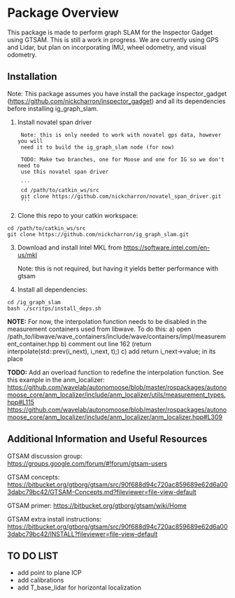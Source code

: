 # Package Overview
This package is made to perform graph SLAM for the Inspector Gadget using GTSAM.
This is still a work in progress. We are currently using GPS and Lidar, but plan
on incorporating IMU, wheel odometry, and visual odometry.

## Installation
Note: This package assumes you have install the package inspector_gadget
(https://github.com/nickcharron/inspector_gadget) and all its dependencies
before installing ig_graph_slam.

1. Install novatel span driver

		Note: this is only needed to work with novatel gps data, however you will
		need it to build the ig_graph_slam node (for now)

		TODO: Make two branches, one for Moose and one for IG so we don't need to
		use this novatel span driver

		```
		cd /path/to/catkin_ws/src
		git clone https://github.com/nickcharron/novatel_span_driver.git
		```

2. Clone this repo to your catkin workspace:

```
cd /path/to/catkin_ws/src
git clone https://github.com/nickcharron/ig_graph_slam.git
```

3. Download and install Intel MKL from https://software.intel.com/en-us/mkl

	 Note: this is not required, but having it yields better performance with gtsam

4. Install all dependencies:

```
cd /ig_graph_slam
bash ./scritps/install_deps.sh
```
**NOTE:** For now, the interpolation function needs to be disabled in the measurement
containers used from libwave. To do this:
a) open /path_to/libwave/wave_containers/include/wave/containers/impl/measurement_container.hpp
b) comment out line 162 (return interpolate(std::prev(i_next), i_next, t);)
c) add return i_next->value; in its place

**TODO:** Add an overload function to redefine the interpolation function. See
this example in the anm_localizer:
 	https://github.com/wavelab/autonomoose/blob/master/rospackages/autonomoose_core/anm_localizer/include/anm_localizer/utils/measurement_types.hpp#L115
	https://github.com/wavelab/autonomoose/blob/master/rospackages/autonomoose_core/anm_localizer/include/anm_localizer/anm_localizer.hpp#L309

## Additional Information and Useful Resources

GTSAM discussion group: https://groups.google.com/forum/#!forum/gtsam-users

GTSAM concepts: https://bitbucket.org/gtborg/gtsam/src/90f688d94c720ac859689e62d6a003dabc79bc42/GTSAM-Concepts.md?fileviewer=file-view-default

GTSAM primer: https://bitbucket.org/gtborg/gtsam/wiki/Home

GTSAM extra install instructions: https://bitbucket.org/gtborg/gtsam/src/90f688d94c720ac859689e62d6a003dabc79bc42/INSTALL?fileviewer=file-view-default

## TO DO LIST
- add point to plane ICP
- add calibrations
- add T_base_lidar for horizontal localization
